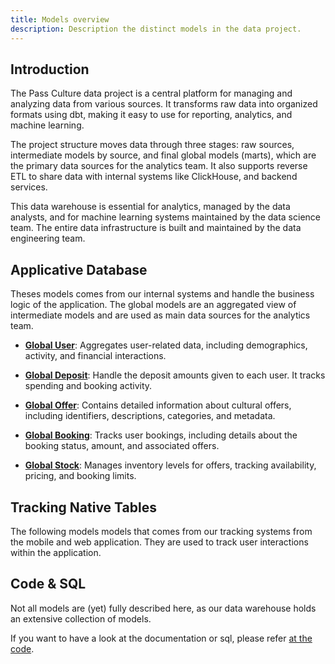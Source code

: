 ```yaml
---
title: Models overview
description: Description the distinct models in the data project.
---
```


## Introduction

The Pass Culture data project is a central platform for managing and analyzing data from various sources. It transforms raw data into organized formats using dbt, making it easy to use for reporting, analytics, and machine learning.

The project structure moves data through three stages: raw sources, intermediate models by source, and final global models (marts), which are the primary data sources for the analytics team. It also supports reverse ETL to share data with internal systems like ClickHouse, and backend services.

This data warehouse is essential for analytics, managed by the data analysts, and for machine learning systems maintained by the data science team. The entire data infrastructure is built and maintained by the data engineering team.

## Applicative Database

Theses models comes from our internal systems and handle the business logic of the application. The global models are an
aggregated view of intermediate models and are used as main data sources for the analytics team.

- **[Global User](models/mart/global/description__mrt_global__user.md)**: Aggregates user-related data, including
demographics, activity, and financial interactions.

- **[Global Deposit](models/mart/global/description__mrt_global__deposit.md)**: Handle the deposit amounts given to each
user. It tracks spending and booking activity.

- **[Global Offer](models/mart/global/description__mrt_global__offer.md)**: Contains detailed information about cultural
offers, including identifiers, descriptions, categories, and metadata.

- **[Global Booking](models/mart/global/description__mrt_global__booking.md)**: Tracks user bookings, including details
about the booking status, amount, and associated offers.

- **[Global Stock](models/mart/global/description__mrt_global__stock.md)**: Manages inventory levels for offers,
tracking availability, pricing, and booking limits.

## Tracking Native Tables

The following models models that comes from our tracking systems from the mobile and web application. They are used to
track user interactions within the application.

## Code & SQL

Not all models are (yet) fully described here, as our data warehouse holds an extensive collection of models.

If you want to have a look at the documentation or sql, please refer [at the
code](https://github.com/pass-culture/data-gcp/tree/master/orchestration/dags/data_gcp_dbt/models).

